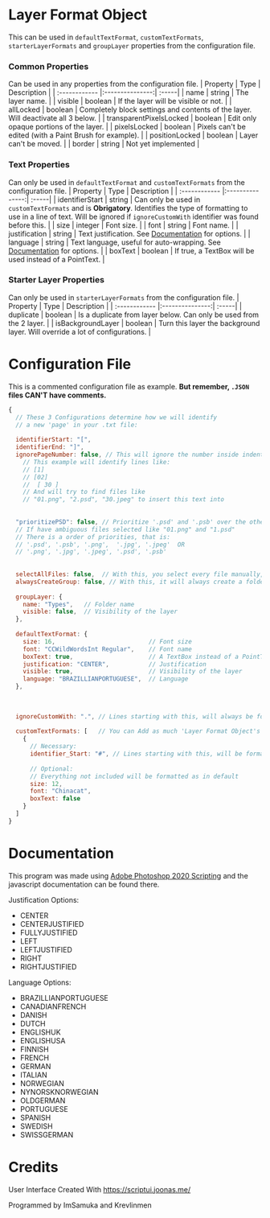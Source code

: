 # Layer Format Object
This can be used in `defaultTextFormat`, `customTextFormats`, `starterLayerFormats` and `groupLayer` properties from the configuration file.

### Common Properties
Can be used in any properties from the configuration file.
| Property  | Type  | Description |
| :------------ |:---------------:| :-----|
| name | string | The layer name. |
| visible | boolean |  If the layer will be visible or not. |
| allLocked | boolean |  Completely block settings and contents of the layer. Will deactivate all 3 below. |
| transparentPixelsLocked | boolean |  Edit only opaque portions of the layer. |
| pixelsLocked | boolean |  Pixels can't be edited (with a Paint Brush for example). |
| positionLocked | boolean |  Layer can't be moved. |
| border | string |  Not yet implemented |

### Text Properties
Can only be used in `defaultTextFormat` and `customTextFormats` from the configuration file.
| Property  | Type  | Description |
| :------------ |:---------------:| :-----|
| identifierStart | string | Can only be used in `customTextFormats` and is **Obrigatory**. Identifies the type of formatting to use in a line of text. Will be ignored if `ignoreCustomWith` identifier was found before this. |
| size | integer | Font size. |
| font | string |  Font name. |
| justification | string |  Text justification. See [Documentation](#Documentation) for options. |
| language | string |  Text language, useful for auto-wrapping. See [Documentation](#Documentation) for options. |
| boxText | boolean |  If true, a TextBox will be used instead of a PointText. |


### Starter Layer Properties
Can only be used in `starterLayerFormats` from the configuration file.
| Property  | Type  | Description |
| :------------ |:---------------:| :-----|
| duplicate | boolean | Is a duplicate from layer below. Can only be used from the 2 layer. |
| isBackgroundLayer | boolean |  Turn this layer the background layer. Will override a lot of configurations. |





# Configuration File
This is a commented configuration file as example. **But remember, `.JSON` files CAN'T have comments.**

```javascript
{
  // These 3 Configurations determine how we will identify
  // a new 'page' in your .txt file:
  
  identifierStart: "[", 
  identifierEnd: "]",
  ignorePageNumber: false, // This will ignore the number inside indentifiers
    // This example will identify lines like:
    // [1]
    // [02] 
    //  [ 30 ]
    // And will try to find files like
    // "01.png", "2.psd", "30.jpeg" to insert this text into
  
  
  "prioritizePSD": false, // Prioritize '.psd' and '.psb' over the other files
  // If have ambiguous files selected like "01.png" and "1.psd"
  // There is a order of priorities, that is:
  // '.psd', '.psb', '.png',  '.jpg', '.jpeg'  OR
  // '.png', '.jpg', '.jpeg', '.psd', '.psb'
  
  
  selectAllFiles: false,  // With this, you select every file manually, rather than a folder
  alwaysCreateGroup: false, // With this, it will always create a folder named by 'groupLayer.name' below
  
  groupLayer: {
    name: "Types",   // Folder name
    visible: false,  // Visibility of the layer
  },
  
  defaultTextFormat: {
    size: 16,                          // Font size
    font: "CCWildWordsInt Regular",    // Font name
    boxText: true,                     // A TextBox instead of a PointText
    justification: "CENTER",           // Justification
    visible: true,                     // Visibility of the layer
    language: "BRAZILLIANPORTUGUESE",  // Language
  },
  
  
  
  ignoreCustomWith: ".", // Lines starting with this, will always be formatted as default
  
  customTextFormats: [   // You can Add as much 'Layer Format Object's as you want
    {
      // Necessary:
      identifier_Start: "#", // Lines starting with this, will be formatted as following
      
      // Optional:
      // Everything not included will be formatted as in default
      size: 12,
      font: "Chinacat",
      boxText: false
    }
  ]
}
```



# Documentation



This program was made using [Adobe Photoshop 2020 Scripting](https://www.adobe.com/devnet/photoshop/scripting.html) and the javascript documentation can be found there.

Justification Options:
- CENTER
- CENTERJUSTIFIED
- FULLYJUSTIFIED
- LEFT
- LEFTJUSTIFIED
- RIGHT
- RIGHTJUSTIFIED

Language Options:
- BRAZILLIANPORTUGUESE
- CANADIANFRENCH
- DANISH
- DUTCH
- ENGLISHUK
- ENGLISHUSA
- FINNISH
- FRENCH
- GERMAN
- ITALIAN
- NORWEGIAN
- NYNORSKNORWEGIAN
- OLDGERMAN
- PORTUGUESE
- SPANISH
- SWEDISH
- SWISSGERMAN

# Credits

User Interface Created With https://scriptui.joonas.me/

Programmed by ImSamuka and Krevlinmen
